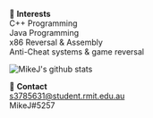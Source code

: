 🤔 **Interests**  
C++ Programming  
Java Programming  
x86 Reversal & Assembly  
Anti-Cheat systems & game reversal  

![MikeJ's github stats](https://github-readme-stats.vercel.app/api?username=mikejaus&show_icons=true&theme=dark)

💬 **Contact**  
 s3785631@student.rmit.edu.au  
 MikeJ#5257  

